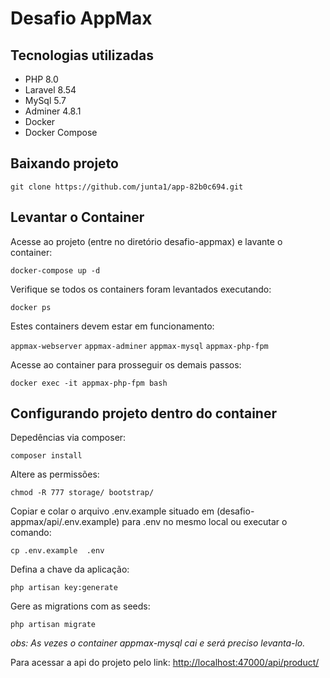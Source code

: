 # Desafio AppMax

## Tecnologias utilizadas

- PHP 8.0
- Laravel 8.54
- MySql 5.7
- Adminer 4.8.1
- Docker
- Docker Compose

## Baixando projeto

`git clone https://github.com/junta1/app-82b0c694.git`

## Levantar o Container

Acesse ao projeto (entre no diretório desafio-appmax) e lavante o container: 

`docker-compose up -d`

Verifique se todos os containers foram levantados executando:

`docker ps`

Estes containers devem estar em funcionamento:

`appmax-webserver`
`appmax-adminer`
`appmax-mysql`
`appmax-php-fpm`

Acesse ao container para prosseguir os demais passos: 

`docker exec -it appmax-php-fpm bash`

## Configurando projeto dentro do container

Depedências via composer:

`composer install`

Altere as permissões:

`chmod -R 777 storage/ bootstrap/`

Copiar e colar o arquivo .env.example 
situado em (desafio-appmax/api/.env.example) para .env no mesmo local ou executar o comando:

`cp .env.example  .env`

Defina a chave da aplicação:

`php artisan key:generate`

Gere as migrations com as seeds:

`php artisan migrate`

_obs: As vezes o container appmax-mysql cai e será preciso levanta-lo._

Para acessar a api do projeto pelo link: <http://localhost:47000/api/product/>

